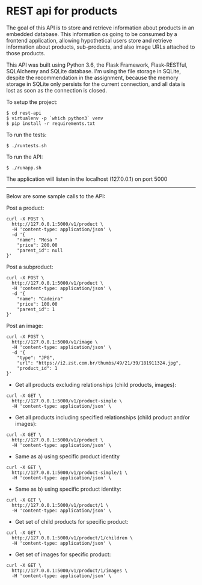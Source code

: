 # REST api for products

The goal of this API is to store and retrieve information about products in an embedded database. This information os going to be consumed by a frontend application, allowing hypothetical users store and retrieve information about products, sub-products, and also image URLs attached to those products.

This API was built using Python 3.6, the Flask Framework, Flask-RESTful, SQLAlchemy and SQLite database. I'm using the file storage in SQLite, despite the recommendation in the assignment, because the memory storage in SQLite only persists for the current connection, and all data is lost as soon as the connection is closed.

To setup the project:

```
$ cd rest-api
$ virtualenv -p `which python3` venv
$ pip install -r requirements.txt
```

To run the tests:
```
$ ./runtests.sh
```

To run the API:
```
$ ./runapp.sh
```
The application will listen in the localhost (127.0.0.1) on port 5000

---

Below are some sample calls to the API:

Post a product:
```
curl -X POST \
  http://127.0.0.1:5000/v1/product \
  -H 'content-type: application/json' \
  -d '{
	"name": "Mesa "
	"price": 200.00
	"parent_id": null
}'
```

Post a subproduct:
```
curl -X POST \
  http://127.0.0.1:5000/v1/product \
  -H 'content-type: application/json' \
  -d '{
	"name": "Cadeira"
	"price": 100.00
	"parent_id": 1
}'
```

Post an image:
```
curl -X POST \
  http://127.0.0.1:5000/v1/image \
  -H 'content-type: application/json' \
  -d '{
	"type": "JPG",
	"url": "https://i2.zst.com.br/thumbs/49/21/39/181911324.jpg",
	"product_id": 1
}'
```

- Get all products excluding relationships (child products, images):
```
curl -X GET \
  http://127.0.0.1:5000/v1/product-simple \
  -H 'content-type: application/json' \
```

- Get all products including specified relationships (child product and/or images):
```
curl -X GET \
  http://127.0.0.1:5000/v1/product \
  -H 'content-type: application/json' \
```

- Same as a) using specific product identity
```
curl -X GET \
  http://127.0.0.1:5000/v1/product-simple/1 \
  -H 'content-type: application/json' \
```

- Same as b) using specific product identity:
```
curl -X GET \
  http://127.0.0.1:5000/v1/product/1 \
  -H 'content-type: application/json' \
```

- Get set of child products for specific product:
```
curl -X GET \
  http://127.0.0.1:5000/v1/product/1/children \
  -H 'content-type: application/json' \
```

- Get set of images for specific product:
```
curl -X GET \
  http://127.0.0.1:5000/v1/product/1/images \
  -H 'content-type: application/json' \

```
